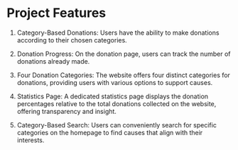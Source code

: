 # Project Features
1. Category-Based Donations: Users have the ability to make donations according to their chosen categories.

2. Donation Progress: On the donation page, users can track the number of donations already made.

3. Four Donation Categories: The website offers four distinct categories for donations, providing users with various options to support causes.

4. Statistics Page: A dedicated statistics page displays the donation percentages relative to the total donations collected on the website, offering transparency and insight.

5. Category-Based Search: Users can conveniently search for specific categories on the homepage to find causes that align with their interests.
